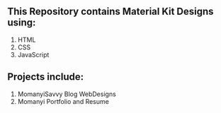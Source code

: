 ## This Repository contains Material Kit Designs using:
1. HTML
2. CSS
3. JavaScript

## Projects include:
1. MomanyiSavvy Blog WebDesigns
2. Momanyi Portfolio and Resume